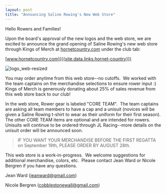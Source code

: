 ```yaml
---
layout: post
title: "Announcing Saline Rowing's New Web Store"
---
```


Hello Rowers and Families!

Upon the board's approval of the new logos and the web store, we are excited to
announce the grand opening of Saline Rowing's new web store through Kings of
Merch at [hornetcountry.com]({{site.data.links.hornet-country}}) under the club tab:

[www.hornetcountry.com]({{site.data.links.hornet-country}})

![logo\_web-resized](http://i.imgur.com/PsLOJNA.png)

You may order anytime from this web store--no cutoffs.  We worked with the team
captains on the merchandise selections to ensure rower input :)  Kings of Merch
is generously donating about 25% of sales revenue from this web store back to
our club!

In the web store, Rower gear is labeled "CORE TEAM".  The team captains are
asking all team members to have a cap and a unisuit (novices will be given a
Saline Rowing t-shirt to wear as their uniform for their first season).  The
other CORE TEAM items are optional and are intended for rowers.  Unisuits will
continue to be ordered through JL Racing--more details on the unisuit order will
be announced soon.

> IF YOU WANT YOUR MERCHANDISE BEFORE THE FIRST REGATTA on September 19th,
> PLEASE ORDER BY AUGUST 28th.

This web store is a work-in-progress.  We welcome suggestions for additional
merchandise, colors, etc.  Please contact Jean Ward or Nicole Bergren if you
have any questions.

Jean Ward (<jeanward@gmail.com>)

Nicole Bergren (<cobblestonewall@gmail.com>)
